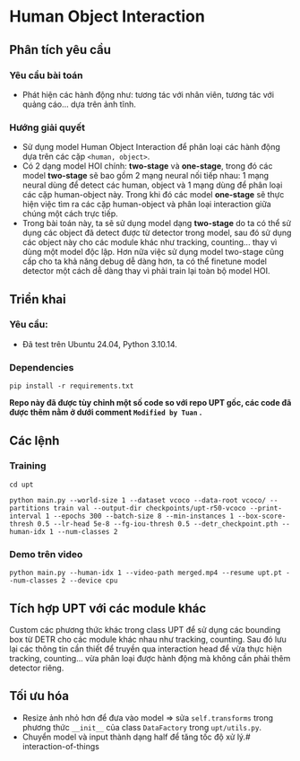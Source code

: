 # Human Object Interaction
## Phân tích yêu cầu
### Yêu cầu bài toán
- Phát hiện các hành động như: tương tác với nhân viên, tương tác với quảng cáo... dựa trên ảnh tĩnh.
### Hướng giải quyết
- Sử dụng model Human Object Interaction để phân loại các hành động dựa trên các cặp `<human, object>`.
- Có 2 dạng model HOI chính: **two-stage** và **one-stage**, trong đó các model **two-stage** sẽ bao gồm 2 mạng neural nối tiếp nhau: 1 mạng neural dùng để detect các human, object và 1 mạng dùng để phân loại các cặp human-object này. Trong khi đó các model **one-stage** sẽ thực hiện việc tìm ra các cặp human-object và phân loại interaction giữa chúng một cách trực tiếp.
- Trong bài toán này, ta sẽ sử dụng model dạng **two-stage** do ta có thể sử dụng các object đã detect được từ detector trong model, sau đó sử dụng các object này cho các module khác như tracking, counting... thay vì dùng một model độc lập. Hơn nữa việc sử dụng model two-stage cũng cấp cho ta khả năng debug dễ dàng hơn, ta có thể finetune model detector một cách dễ dàng thay vì phải train lại toàn bộ model HOI.
## Triển khai
### Yêu cầu:
- Đã test trên Ubuntu 24.04, Python 3.10.14.
### Dependencies
`
pip install -r requirements.txt
`

**Repo này đã được tùy chỉnh một số code so với repo UPT gốc, các code đã được thêm nằm ở dưới comment `Modified by Tuan` .**
## Các lệnh
### Training
```
cd upt

python main.py --world-size 1 --dataset vcoco --data-root vcoco/ --partitions train val --output-dir checkpoints/upt-r50-vcoco --print-interval 1 --epochs 300 --batch-size 8 --min-instances 1 --box-score-thresh 0.5 --lr-head 5e-8 --fg-iou-thresh 0.5 --detr_checkpoint.pth --human-idx 1 --num-classes 2
```
### Demo trên video
```
python main.py --human-idx 1 --video-path merged.mp4 --resume upt.pt --num-classes 2 --device cpu
```
## Tích hợp UPT với các module khác
Custom các phương thức khác trong class UPT để sử dụng các bounding box từ DETR cho các module khác nhau như tracking, counting. Sau đó lưu lại các thông tin cần thiết để truyền qua interaction head để vừa thực hiện tracking, counting... vừa phân loại được hành động mà không cần phải thêm detector riêng.
## Tối ưu hóa
- Resize ảnh nhỏ hơn để đưa vào model => sửa `self.transforms` trong phương thức `__init__` của class `DataFactory` trong `upt/utils.py`.
- Chuyển model và input thành dạng half để tăng tốc độ xử lý.#   i n t e r a c t i o n - o f - t h i n g s  
 